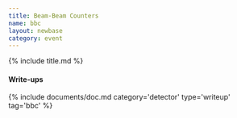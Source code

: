 ```yaml
---
title: Beam-Beam Counters
name: bbc
layout: newbase
category: event
---
```

{% include title.md %}

#### Write-ups
{% include documents/doc.md category='detector' type='writeup' tag='bbc' %}
